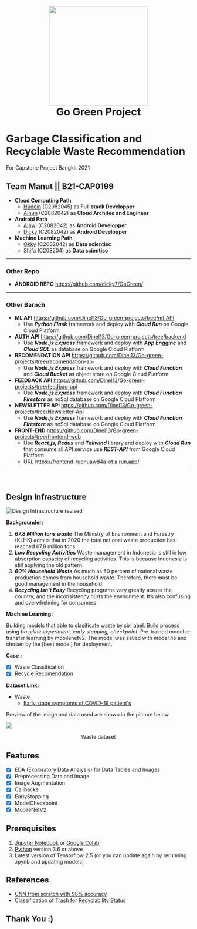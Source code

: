 <h1 align="center">
  <img align="center"  src="https://storage.googleapis.com/b21-cap0199/logo.png"  width="270"></img>
<br>
Go Green Project
</h1>

# Garbage Classification and Recyclable Waste Recommendation

For Capstone Project Bangkit 2021
<br />

## Team Manut || B21-CAP0199

- **Cloud Computing Path**
  - [Huddin](https://github.com/Dinel13/ "salahuddin's github profile") (C2082045) as **Full stack Developper**
  - [Ainun](https://github.com/kazriel/ "Ainun's github profile") (C2082042) as **Cloud Architec and Engineer**
- **Android Path**
  - [Alawi](https://github.com/wiwittt27/ "Alawi Github profile") (C2082042) as **Android Developper**
  - [Dicky](https://github.com/dicky7/ "Dicky Github profile") (C2082042) as **Android Developper**
- **Machine Learning Path**
  - [Okky](https://github.com/lemkova/ "Okky's Github profile") (C2082042) as **Data scientisc**
  - Shifa (C208204) as **Data scientisc**
    <br/>

---

### Other Repo

- **ANDROID REPO** https://github.com/dicky7/GoGreen/

---

### Other Barnch

- **ML API** https://github.com/Dinel13/Go-green-projects/tree/ml-API
  - Use **_Python Flask_** framework and deploy with **_Cloud Run_** on Google Cloud Platform
    <br/>
- **AUTH API** https://github.com/Dinel13/Go-green-projects/tree/backend
  - Use **_Node.js Express_** framework and deploy with **_App Enggine_** and **_Cloud SQL_** as database on Google Cloud Platform
    <br/>
- **RECOMENDATION API** https://github.com/Dinel13/Go-green-projects/tree/recomendation-api
  - Use **_Node.js Express_** framework and deploy with **_Cloud Function_** and **_Cloud Bucket_** as object store on Google Cloud Platform
    <br/>
- **FEEDBACK API** https://github.com/Dinel13/Go-green-projects/tree/feedbac-api
  - Use **_Node.js Express_** framework and deploy with **_Cloud Function_** **_Firestore_** as noSql database on Google Cloud Platform
    <br/>
- **NEWSLETTER API** https://github.com/Dinel13/Go-green-projects/tree/Newsletter-Api
  - Use **_Node.js Express_** framework and deploy with **_Cloud Function_** **_Firestore_** as noSql database on Google Cloud Platform
    <br/>
- **FRONT-END** https://github.com/Dinel13/Go-green-projects/tree/frontend-web
  - Use **_React.js, Redux_** and **_Tailwind_** library and deploy with **_Cloud Run_** that consume all API service use **_REST-API_** from Google Cloud Platform
  - URL https://frontend-rupnuawd4a-et.a.run.app/

---

  <br/>

## Design Infrastructure

![Design Infrastructure revised](https://user-images.githubusercontent.com/70701995/120318678-b3e6b100-c312-11eb-8854-fe2c4db8ff40.png)

**Backgrounder:**

1. **_67.8 Million tons waste_**
   The Ministry of Environment and Forestry (KLHK) admits that in 2020 the total national waste production has reached 67.8 million tons.
2. **_Low Recycling Activities_**
   Waste management in Indonesia is still in low absorption capacity of recycling activities. This is because Indonesia is still applying the old pattern.
3. **_60% Household Waste_**
   As much as 60 percent of national waste production comes from household waste. Therefore, there must be good management in the household.
4. **_Recycling Isn’t Easy_**
   Recycling programs vary greatly across the country, and the inconsistency hurts the environment. It’s also confusing and overwhelming for consumers

**Machine Learning:**

Building models that able to clasificate waste by six label. Build process using _baseline experiment, early stopping, checkpoint_. Pre-trained model or transfer learning by mobilenetv2. The model was saved with _model.h5_ and chosen by the [best model] for deployment.

**Case :**

- [x] Waste Classification
- [x] Recycle Recomendation

**Dataset Link:**

- Waste
  - [Early stage symptoms of COVID-19 patient's](https://github.com/garythung/trashnet)

Preview of the image and data used are shown in the picture below.

<img align="center" src="https://storage.googleapis.com/b21-cap0199/dataset.jpg"></img>

<p align="center">Waste dataset</p>

## Features

- [x] EDA (Exploratory Data Analysis) for Data Tables and Images
- [x] Preprocessing Data and Image
- [x] Image Augmentation
- [x] Callbacks
- [x] EarlyStopping
- [x] ModelCheckpoint
- [x] MobileNetV2

## Prerequisites

1. [Jupyter Notebook](https://test-jupyter.readthedocs.io/en/latest/install.html) or [Google Colab](https://colab.research.google.com/)
2. [Python](https://www.python.org/downloads/) version 3.6 or above
3. Latest version of Tensorflow 2.5 (or you can update again by rerunning .ipynb and updating models)

<!-- ## How to use

 1. [Create `kaggle.json` from Kaggle](https://github.com/Kaggle/kaggle-api#api-credentials)
2. Go to your Kaggle profile then download your Kaggle API.
   - My Account → Look for API section → Create New API Token
3. Open `.ipynb` with Google Colaboratory using `open in colab`
4. "Save a copy in Drive" to run and edit with your account. Click `File` > `Save a copy in Drive` in your Google Colaboratory.
5. Upload your `kaggle.json` if asked to upload it.
6. Will download the dataset on kaggle
7. If using GoogleDrive for the dataset, `GoogleAuth` click on the given link and sign in with your Google Account.
8. Done :) -->

## References

- [CNN from scratch with 98% accuracy](https://www.kaggle.com/aninditapani/cnn-from-scratch-with-98-accuracy)
- [Classification of Trash for Recyclability Status](http://cs229.stanford.edu/proj2016/report/ThungYang-ClassificationOfTrashForRecyclabilityStatus-report.pdf)

## Thank You :)
